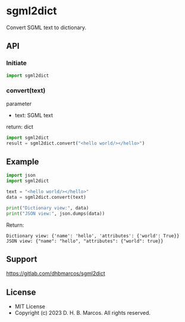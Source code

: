 # sgml2dict

Convert SGML text to dictionary.

## API

### Initiate

```py
import sgml2dict
```

### convert(text)

parameter
- text: SGML text

return: dict

```py
import sgml2dict
result = sgml2dict.convert("<hello world/></hello>")
```

## Example

```py
import json
import sgml2dict

text = "<hello world/></hello>"
data = sgml2dict.convert(text)

print("Dictionary view:", data)
print("JSON view:", json.dumps(data))
```

Return:
```
Dictionary view: {'name': 'hello', 'attributes': {'world': True}}
JSON view: {"name": "hello", "attributes": {"world": true}}
```

## Support

https://gitlab.com/dhbmarcos/sgml2dict

## License

 - MIT License
 - Copyright (c) 2023 D. H. B. Marcos. All rights reserved.
